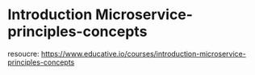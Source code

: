 # Introduction Microservice-principles-concepts

resoucre: https://www.educative.io/courses/introduction-microservice-principles-concepts




